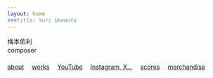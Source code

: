 ```yaml
---
layout: home
###title: Yuri Umemoto
---
```


梅本佑利<br>
composer
　<br>　<br>
[about](/about)&emsp;
[works](/works/)&emsp;
[YouTube](https://www.youtube.com/@YuriUmemoto)&emsp;
[Instagram, X...](https://linktr.ee/yuriumemoto)&emsp;
[scores](/scores)&emsp;
[merchandise](https://umemoto.square.site/)

